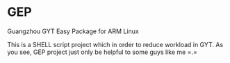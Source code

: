 # GEP
Guangzhou GYT Easy Package for ARM Linux

This is a SHELL script project which in order to reduce workload in GYT. 
As you see, GEP project just only be helpful to some guys like me =.=
